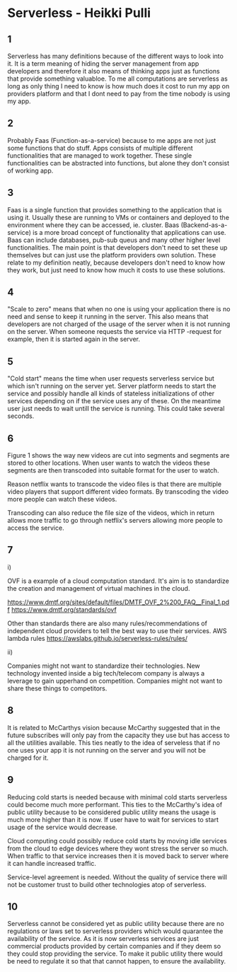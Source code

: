# Serverless - Heikki Pulli

## 1

Serverless has many definitions because of the different ways to look into it. It is a term meaning of hiding the server management from app developers and therefore it also means of thinking apps just as functions that provide something valuabloe. To me all computations are serverless as long as only thing I need to know is how much does it cost to run my app on providers platform and that I dont need to pay from the time nobody is using my app.

## 2

Probably Faas (Function-as-a-service) because to me apps are not just some functions that do stuff. Apps consists of multiple different functionalities that are managed to work together. These single functionalities can be abstracted into functions, but alone they don't consist of working app.

## 3

Faas is a single function that provides something to the application that is using it. Usually these are running to VMs or containers and deployed to the environment where they can be accessed, ie. cluster. Baas (Backend-as-a-service) is a more broad concept of functionality that applications can use. Baas can include databases, pub-sub queus and many other higher level functionalities. The main point is that developers don't need to set these up themselves but can just use the platform providers own solution. These relate to my definition neatly, because developers don't need to know how they work, but just need to know how much it costs to use these solutions.

## 4

"Scale to zero" means that when no one is using your application there is no need and sense to keep it running in the server. This also means that developers are not charged of the usage of the server when it is not running on the server. When someone requests the service via HTTP -request for example, then it is started again in the server.

## 5

"Cold start" means the time when user requests serverless service but which isn't running on the server yet. Server platform needs to start the service and possibly handle all kinds of stateless initializations of other services depending on if the service uses any of these. On the meantime user just needs to wait untill the service is running. This could take several seconds.

## 6

Figure 1 shows the way new videos are cut into segments and segments are stored to other locations. When user wants to watch the videos these segments are then transcoded into suitable format for the user to watch.

Reason netflix wants to transcode the video files is that there are multiple video players that support different video formats. By transcoding the video more people can watch these videos.

Transcoding can also reduce the file size of the videos, which in return allows more traffic to go through netflix's servers allowing more people to access the service.

## 7

i)

OVF is a example of a cloud computation standard. It's aim is to standardize the creation and management of virtual machines in the cloud.

<https://www.dmtf.org/sites/default/files/DMTF_OVF_2%200_FAQ__Final_1.pdf>
<https://www.dmtf.org/standards/ovf>

Other than standards there are also many rules/recommendations of independent cloud providers to tell the best way to use their services.
AWS lambda rules
<https://awslabs.github.io/serverless-rules/rules/>

ii)

Companies might not want to standardize their technologies. New technology invented inside a big tech/telecom company is always a leverage to gain upperhand on competition. Companies might not want to share these things to competitors.

## 8

It is related to McCarthys vision because McCarthy suggested that in the future subscribes will only pay from the capacity they use but has access to all the utilities available. This ties neatly to the idea of serveless that if no one uses your app it is not running on the server and you will not be charged for it.

## 9

Reducing cold starts is needed because with minimal cold starts serverless could become much more performant. This ties to the McCarthy's idea of public utility because to be considered public utility means the usage is much more higher than it is now. If user have to wait for services to start usage of the service would decrease.

Cloud computing could possibly reduce cold starts by moving idle services from the cloud to edge devices where they wont stress the server so much. When traffic to that service increases then it is moved back to server where it can handle increased traffic.

Service-level agreement is needed. Without the quality of service there will not be customer trust to build other technologies atop of serverless.

## 10

Serverless cannot be considered yet as public utility because there are no regulations or laws set to serverless providers which would quarantee the availability of the service. As it is now serverless services are just commercial products provided by certain companies and if they deem so they could stop providing the service. To make it public utility there would be need to regulate it so that that cannot happen, to ensure the availability.
